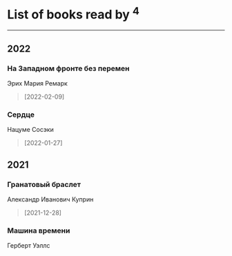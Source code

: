 # List of books read by [](https://plus.google.com/u/0/104714960785244441663/)<sup>4</sup>
---

## 2022

### На Западном фронте без перемен
Эрих Мария Ремарк
> [2022-02-09] 


### Сердце
Нацуме Сосэки
> [2022-01-27] 



## 2021

### Гранатовый браслет
Александр Иванович Куприн
> [2021-12-28] 


### Машина времени
Герберт Уэллс



